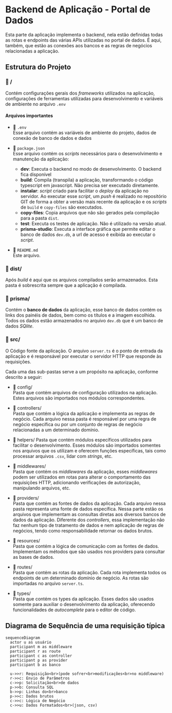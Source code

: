 # Backend de Aplicação - Portal de Dados

Esta parte da aplicação implementa o backend, nela estão definidas todas as rotas e endpoints das várias APIs utilizadas no portal de dados. É aqui, também, que estão as conexões aos bancos e as regras de negócios relacionadas a aplicação.

## Estrutura do Projeto
### :file_folder: /
Contém configurações gerais dos _frameworks_ utilizados na aplicação, configurações de ferramentas utilizadas para desenvolvimento e variáveis de ambiente no arquivo `.env`

#### Arquivos importantes
- :memo: `.env`  
Esse arquivo contém as variáveis de ambiente do projeto, dados de conexão de banco de dados e dados 

- :rocket: `package.json`  
Esse arquivo contém os _scripts_ necessários para o desenvolvimento e manutenção da aplicação:
   - **dev**: Executa o backend no modo de desenvolvimento. O backend fica disponível 
   - **build**: Compila (transpila) a aplicação, transformando o código typescript em javascript. Não precisa ser executado diretamente.
   - **instalar**: _script_ criado para facilitar o _deploy_ da aplicação no servidor. Ao executar esse _script_, um _push_ é realizado no repositório GIT de forma a obter a versão mais recente da aplicação e os _scripts_ de `build` e `copy-files` são executados.
   - **copy-files**: Copia arquivos que não são gerados pela compilação para a pasta `dist`.
   - **test**: Executa os testes de aplicação. Não é utilizado na versão atual.
   - **prisma-studio**: Executa a interface gráfica que permite editar o banco de dados `dev.db`, a url de acesso é exibida ao executar o _script_.

- :page_facing_up: `README.md`  
Este arquivo.

### :file_folder: dist/
Após *build* é aqui que os arquivos compilados serão armazenados. Esta pasta é sobrescrita sempre que a aplicação é compilada.


### :file_folder: prisma/
Contém o **banco de dados** da aplicação, esse banco de dados contém os links dos painéis de dados, bem como os títulos e a imagem escolhida. Todos os dados estão armazenados no arquivo `dev.db` que é um banco de dados *SQlite*. 

### :file_folder: src/
O Código fonte da aplicação. O arquivo `server.ts` é o ponto de entrada da aplicação e é responsável por executar o servidor HTTP que responde às requisições.

Cada uma das sub-pastas serve a um propósito na aplicação, conforme descrito a seguir:

  - :file_folder: config/  
  Pasta que contém arquivos de configuração utilizados na aplicação. Estes arquivos são importados nos módulos correspondentes.

  - :file_folder: controllers/  
  Pasta que contém a lógica da aplicação e implementa as regras de negócio. Cada arquivo nessa pasta é responsável por uma regra de negócio específica ou por um conjunto de regras de negócio relacionadas a um determinado domínio.

  - :file_folder: helpers/
  Pasta que contém módulos específicos utilizados para facilitar o desenvolvimento. Esses módulos são importados somentes nos arquivos que os utilizam e oferecem funções específicas, tais como processar arquivos `.csv`, lidar com _strings_, etc.

  - :file_folder: middlewares/  
  Pasta que contém os _middlewares_ da aplicação, esses _middlewares_ podem ser utilizados em rotas para alterar o comportamento das requisições HTTP, adicionando verificações de autorização, manipulando arquivos, etc.

  - :file_folder: providers/  
Pasta que contém as fontes de dados da aplicação. Cada arquivo nessa pasta representa uma fonte de dados específica. Nessa parte estão os arquivos que implementam as consultas diretas aos diversos bancos de dados da aplicação. Diferente dos _controllers_, essa implementação não faz nenhum tipo de tratamento de dados e nem aplicação de regras de negócios, tendo como responsabilidade retornar os dados brutos.
  
  - :file_folder: resources/  
  Pasta que contém a lógica de comunicação com as fontes de dados. Implementam os métodos que são usados nos providers para consultar as bases de dados.

  - :file_folder: routes/  
  Pasta que contém as rotas da aplicação. Cada rota implementa todos os endpoints de um determinado domínio de negócio. As rotas são importadas no arquivo `server.ts`.

  - :file_folder: types/  
  Pasta que contém os types da aplicação. Esses dados são usados somente para auxiliar o desenvolvimento da aplicação, oferecendo funcionalidades de _autocomplete_ para o editor de código.

## Diagrama de Sequência de uma requisição típica

  ```mermaid
  sequenceDiagram
    actor u as usuário
    participant m as middleware
    participant r as route
    participant c as controller
    participant p as provider
    participant b as banco

    u->>r: Requisição<br>(pode sofrer<br>modificações<br>no middleware)
    r->>c: Envio de Parâmetros
    c->>p: Solicitação<br>de dados
    p->>b: Consulta SQL
    b->>p: Linhas do<br>banco
    p->>c: Dados brutos
    c->>c: Lógica de Negócio
    c->>u: Dados Formatados<br>(json, csv) 
  ```